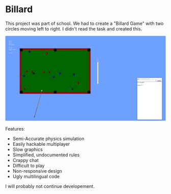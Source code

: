 # Billard
This project was part of school. We had to create a "Billard Game"
with two circles moving left to right. I didn't read the task and created this.

![preview](https://raw.githubusercontent.com/McLP2/Billard/master/preview.png)

Features:
* Semi-Accurate physics simulation
* Easily hackable multiplayer
* Slow graphics
* Simplified, undocumented rules
* Crappy chat
* Difficult to play
* Non-responsive design 
* Ugly multilingual code

I will probably not continue developement.
